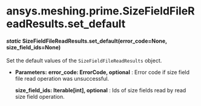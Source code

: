 <a id="ansys-meshing-prime-sizefieldfilereadresults-set-default"></a>

# ansys.meshing.prime.SizeFieldFileReadResults.set_default

<a id="ansys.meshing.prime.SizeFieldFileReadResults.set_default"></a>

#### *static* SizeFieldFileReadResults.set_default(error_code=None, size_field_ids=None)

Set the default values of the `SizeFieldFileReadResults` object.

* **Parameters:**
  **error_code: ErrorCode, optional**
  : Error code if size field file read operation was unsuccessful.

  **size_field_ids: Iterable[int], optional**
  : Ids of size fields read by read size field operation.

<!-- !! processed by numpydoc !! -->
